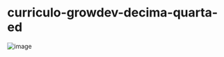 # curriculo-growdev-decima-quarta-ed
![image](https://user-images.githubusercontent.com/94811661/230248736-b35699e6-479b-49e5-9504-b1cb20fc342d.png)
